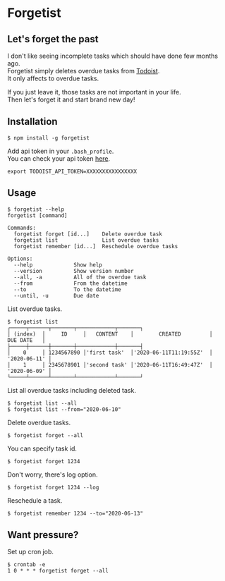 # Forgetist

## Let's forget the past

I don't like seeing incomplete tasks which should have done few months ago.  
Forgetist simply deletes overdue tasks from [Todoist](https://todoist.com).  
It only affects to overdue tasks.

If you just leave it, those tasks are not important in your life.  
Then let's forget it and start brand new day!

## Installation

```
$ npm install -g forgetist
```

Add api token in your `.bash_profile`.  
You can check your api token [here](https://todoist.com/prefs/integrations).

```
export TODOIST_API_TOKEN=XXXXXXXXXXXXXXXX
```

## Usage

```
$ forgetist --help
forgetist [command]

Commands:
  forgetist forget [id...]    Delete overdue task
  forgetist list              List overdue tasks
  forgetist remember [id...]  Reschedule overdue tasks

Options:
  --help             Show help
  --version          Show version number
  --all, -a          All of the overdue task
  --from             From the datetime
  --to               To the datetime
  --until, -u        Due date
```

List overdue tasks.

```
$ forgetist list
┌─────┬──────┬───────┬────────────┬───────┐
│ (index)  │     ID     │   CONTENT    │        CREATED         │   DUE DATE   │
├─────┼──────┼───────┼────────────┼───────┤
│    0     │ 1234567890 │'first task'  │'2020-06-11T11:19:55Z'  │ '2020-06-11' │
│    1     │ 2345678901 │'second task' │'2020-06-11T16:49:47Z'  │ '2020-06-09' │
└─────┴──────┴───────┴────────────┴───────┘
```

List all overdue tasks including deleted task.

```
$ forgetist list --all
$ forgetist list --from="2020-06-10"
```

Delete overdue tasks.

```
$ forgetist forget --all
```

You can specify task id.

```
$ forgetist forget 1234
```

Don't worry, there's log option.

```
$ forgetist forget 1234 --log
```

Reschedule a task.

```
$ forgetist remember 1234 --to="2020-06-13"
```

## Want pressure?

Set up cron job.

```
$ crontab -e
1 0 * * * forgetist forget --all
```
